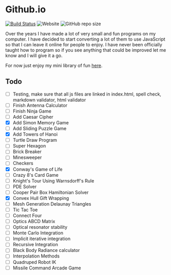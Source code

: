 # Github.io

[![Build Status](https://travis-ci.org/omareq/omareq.github.io.svg?branch=master)](https://travis-ci.org/omareq/omareq.github.io)
![Website](https://img.shields.io/website?url=https%3A%2F%2Fomareq.github.io)
![GitHub repo size](https://img.shields.io/github/repo-size/omareq/omareq.github.io)

Over the years I have made a lot of very small and fun programs on my computer.  I have decided to start converting a lot of them to use JavaScript so that I can leave it online for people to enjoy.  I have never been officially taught how to program so if you see anything that could be improved let me know and I will give it a go.

For now just enjoy my mini library of fun [here](https://omareq.github.io/).

## Todo

- [ ]   Testing, make sure that all js files are linked in index.html, spell check, markdown validator, html validator
- [ ]	Finish Antenna Calculator
- [ ]	Finish Ninja Game
- [ ]   Add Caesar Cipher
- [x]   Add Simon Memory Game
- [ ]	Add Sliding Puzzle Game
- [x]	Add Towers of Hanoi
- [ ]	Turtle Draw Program
- [ ]	Super Hexagon
- [ ]	Brick Breaker
- [ ]	Minesweeper
- [ ]	Checkers
- [x]	Conway's Game of Life
- [ ]	Crazy 8's Card Game
- [ ]	Knight's Tour Using Warnsdorff's Rule
- [ ]	PDE Solver
- [ ]	Cooper Pair Box Hamiltonian Solver
- [x]	Convex Hull Gift Wrapping
- [ ]	Mesh Generation Delaunay Triangles
- [ ]	Tic Tac Toe
- [ ]	Connect Four
- [ ]   Optics ABCD Matrix
- [ ]   Optical resonator stability
- [ ]   Monte Carlo Integration
- [ ]   Implicit iterative integration
- [ ]   Recursive Integration
- [ ]   Black Body Radiance calculator
- [ ]   Interpolation Methods
- [ ]   Quadruped Robot IK
- [ ]   Missile Command Arcade Game
